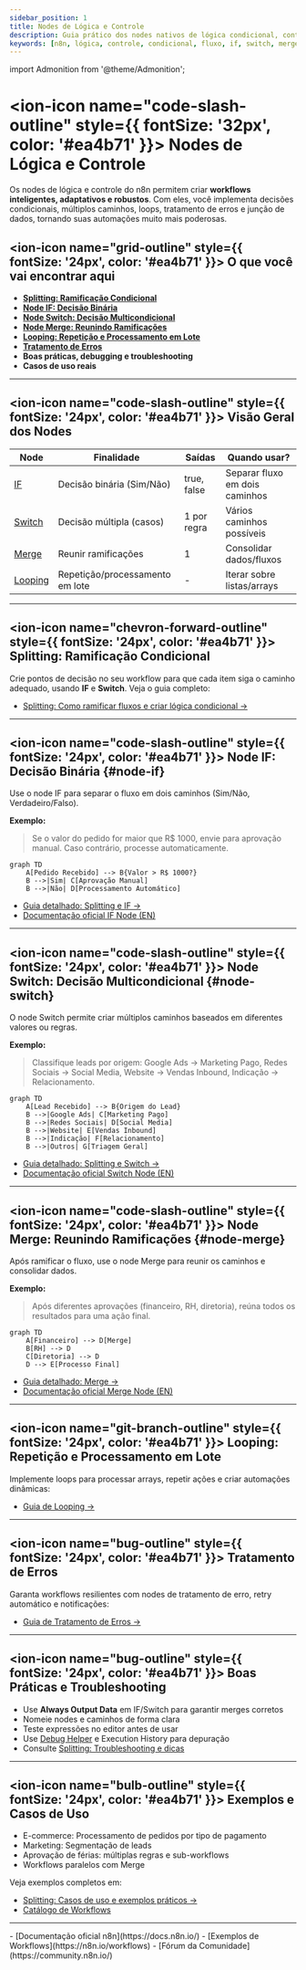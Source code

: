 ```yaml
---
sidebar_position: 1
title: Nodes de Lógica e Controle
description: Guia prático dos nodes nativos de lógica condicional, controle de fluxo, splitting, merging, looping e tratamento de erros no n8n
keywords: [n8n, lógica, controle, condicional, fluxo, if, switch, merge, loop, erro]
---
```


import Admonition from '@theme/Admonition';

# <ion-icon name="code-slash-outline" style={{ fontSize: '32px', color: '#ea4b71' }}></ion-icon> Nodes de Lógica e Controle

Os nodes de lógica e controle do n8n permitem criar **workflows inteligentes, adaptativos e robustos**. Com eles, você implementa decisões condicionais, múltiplos caminhos, loops, tratamento de erros e junção de dados, tornando suas automações muito mais poderosas.

## <ion-icon name="grid-outline" style={{ fontSize: '24px', color: '#ea4b71' }}></ion-icon> O que você vai encontrar aqui

- **[Splitting: Ramificação Condicional](../../../logica-e-dados/01-flow-logic/splitting)**
- **[Node IF: Decisão Binária](#node-if)**
- **[Node Switch: Decisão Multicondicional](#node-switch)**
- **[Node Merge: Reunindo Ramificações](#node-merge)**
- **[Looping: Repetição e Processamento em Lote](../../../logica-e-dados/01-flow-logic/looping)**
- **[Tratamento de Erros](../../../logica-e-dados/01-flow-logic/error-handling)**
- **Boas práticas, debugging e troubleshooting**
- **Casos de uso reais**

---

## <ion-icon name="code-slash-outline" style={{ fontSize: '24px', color: '#ea4b71' }}></ion-icon> Visão Geral dos Nodes

| Node         | Finalidade                  | Saídas         | Quando usar?                  |
|--------------|-----------------------------|----------------|-------------------------------|
| [IF](#node-if)      | Decisão binária (Sim/Não)      | true, false    | Separar fluxo em dois caminhos |
| [Switch](#node-switch)  | Decisão múltipla (casos)        | 1 por regra    | Vários caminhos possíveis      |
| [Merge](#node-merge)   | Reunir ramificações             | 1              | Consolidar dados/fluxos        |
| [Looping](../../../logica-e-dados/01-flow-logic/looping)   | Repetição/processamento em lote | -              | Iterar sobre listas/arrays      |

---

## <ion-icon name="chevron-forward-outline" style={{ fontSize: '24px', color: '#ea4b71' }}></ion-icon> Splitting: Ramificação Condicional

Crie pontos de decisão no seu workflow para que cada item siga o caminho adequado, usando **IF** e **Switch**. Veja o guia completo:

- [Splitting: Como ramificar fluxos e criar lógica condicional →](../../../logica-e-dados/01-flow-logic/splitting)

---

## <ion-icon name="code-slash-outline" style={{ fontSize: '24px', color: '#ea4b71' }}></ion-icon> Node IF: Decisão Binária {#node-if}

Use o node IF para separar o fluxo em dois caminhos (Sim/Não, Verdadeiro/Falso).

**Exemplo:**
> Se o valor do pedido for maior que R$ 1000, envie para aprovação manual. Caso contrário, processe automaticamente.

```mermaid
graph TD
    A[Pedido Recebido] --> B{Valor > R$ 1000?}
    B -->|Sim| C[Aprovação Manual]
    B -->|Não| D[Processamento Automático]
```

- [Guia detalhado: Splitting e IF →](../../../logica-e-dados/01-flow-logic/splitting)
- [Documentação oficial IF Node (EN)](https://docs.n8n.io/integrations/builtin/core-nodes/n8n-nodes-base.if/)

---

## <ion-icon name="code-slash-outline" style={{ fontSize: '24px', color: '#ea4b71' }}></ion-icon> Node Switch: Decisão Multicondicional {#node-switch}

O node Switch permite criar múltiplos caminhos baseados em diferentes valores ou regras.

**Exemplo:**
> Classifique leads por origem: Google Ads → Marketing Pago, Redes Sociais → Social Media, Website → Vendas Inbound, Indicação → Relacionamento.

```mermaid
graph TD
    A[Lead Recebido] --> B{Origem do Lead}
    B -->|Google Ads| C[Marketing Pago]
    B -->|Redes Sociais| D[Social Media]
    B -->|Website| E[Vendas Inbound]
    B -->|Indicação| F[Relacionamento]
    B -->|Outros| G[Triagem Geral]
```

- [Guia detalhado: Splitting e Switch →](../../../logica-e-dados/01-flow-logic/splitting)
- [Documentação oficial Switch Node (EN)](https://docs.n8n.io/integrations/builtin/core-nodes/n8n-nodes-base.switch/)

---

## <ion-icon name="code-slash-outline" style={{ fontSize: '24px', color: '#ea4b71' }}></ion-icon> Node Merge: Reunindo Ramificações {#node-merge}

Após ramificar o fluxo, use o node Merge para reunir os caminhos e consolidar dados.

**Exemplo:**
> Após diferentes aprovações (financeiro, RH, diretoria), reúna todos os resultados para uma ação final.

```mermaid
graph TD
    A[Financeiro] --> D[Merge]
    B[RH] --> D
    C[Diretoria] --> D
    D --> E[Processo Final]
```

- [Guia detalhado: Merge →](../../../logica-e-dados/01-flow-logic/merging)
- [Documentação oficial Merge Node (EN)](https://docs.n8n.io/integrations/builtin/core-nodes/n8n-nodes-base.merge/)

---

## <ion-icon name="git-branch-outline" style={{ fontSize: '24px', color: '#ea4b71' }}></ion-icon> Looping: Repetição e Processamento em Lote

Implemente loops para processar arrays, repetir ações e criar automações dinâmicas:
- [Guia de Looping →](../../../logica-e-dados/01-flow-logic/looping)

---

## <ion-icon name="bug-outline" style={{ fontSize: '24px', color: '#ea4b71' }}></ion-icon> Tratamento de Erros

Garanta workflows resilientes com nodes de tratamento de erro, retry automático e notificações:
- [Guia de Tratamento de Erros →](../../../logica-e-dados/01-flow-logic/error-handling)

---

## <ion-icon name="bug-outline" style={{ fontSize: '24px', color: '#ea4b71' }}></ion-icon> Boas Práticas e Troubleshooting

- Use **Always Output Data** em IF/Switch para garantir merges corretos
- Nomeie nodes e caminhos de forma clara
- Teste expressões no editor antes de usar
- Use [Debug Helper](/integracoes/builtin-nodes/core-nodes/debug-helper) e Execution History para depuração
- Consulte [Splitting: Troubleshooting e dicas](../../../logica-e-dados/01-flow-logic/splitting#troubleshooting-problemas-comuns)

---

## <ion-icon name="bulb-outline" style={{ fontSize: '24px', color: '#ea4b71' }}></ion-icon> Exemplos e Casos de Uso

- E-commerce: Processamento de pedidos por tipo de pagamento
- Marketing: Segmentação de leads
- Aprovação de férias: múltiplas regras e sub-workflows
- Workflows paralelos com Merge

Veja exemplos completos em:
- [Splitting: Casos de uso e exemplos práticos →](../../../logica-e-dados/01-flow-logic/splitting#casos-de-uso-comuns)
- [Catálogo de Workflows](/catalogo)

---

<Admonition type="info" title="Recursos Oficiais e Comunidade">
- [Documentação oficial n8n](https://docs.n8n.io/)
- [Exemplos de Workflows](https://n8n.io/workflows)
- [Fórum da Comunidade](https://community.n8n.io/)
</Admonition> 
